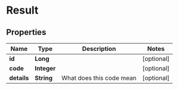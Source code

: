 # Result

## Properties
Name | Type | Description | Notes
------------ | ------------- | ------------- | -------------
**id** | **Long** |  |  [optional]
**code** | **Integer** |  |  [optional]
**details** | **String** | What does this code mean |  [optional]
